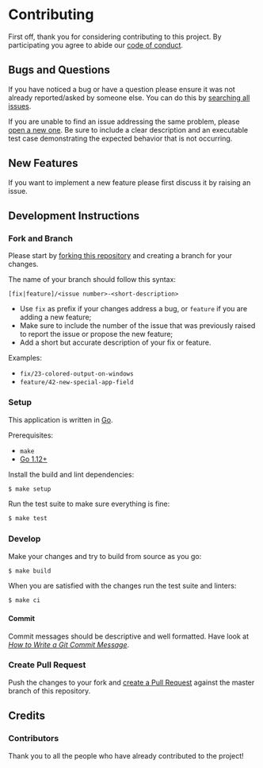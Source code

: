 # Contributing

First off, thank you for considering contributing to this project. By participating you agree to abide our [code of conduct](/CODE_OF_CONDUCT.md).

## Bugs and Questions

If you have noticed a bug or have a question please ensure it was not already reported/asked by someone else. You can do this by [searching all issues](https://github.com/joaodrp/gelf-pretty/issues). 

If you are unable to find an issue addressing the same problem, please [open a new one](https://github.com/joaodrp/gelf-pretty/issues/new). Be sure to include a clear
  description and an executable test case demonstrating the expected behavior that is not occurring.

## New Features

If you want to implement a new feature please first discuss it by raising an issue.


## Development Instructions

### Fork and Branch

Please start by [forking this repository](https://help.github.com/en/articles/fork-a-repo) and creating a branch for your changes. 

The name of your branch should follow this syntax:

```
[fix|feature]/<issue number>-<short-description>
```

- Use `fix` as prefix if your changes address a bug, or `feature` if you are adding a new feature;
- Make sure to include the number of the issue that was previously raised to report the issue or propose the new feature;
- Add a short but accurate description of your fix or feature. 

Examples:

- `fix/23-colored-output-on-windows`
- `feature/42-new-special-app-field`

### Setup

This application is written in [Go](https://golang.org/).

Prerequisites:

* `make`
* [Go 1.12+](http://golang.org/doc/install)


Install the build and lint dependencies:

``` sh
$ make setup
```

Run the test suite to make sure everything is fine:

``` sh
$ make test
```

### Develop

Make your changes and try to build from source as you go:

``` sh
$ make build
```

When you are satisfied with the changes run the test suite and linters:

``` sh
$ make ci
```

#### Commit

Commit messages should be descriptive and well formatted. Have look at *[How to Write a Git Commit Message](https://chris.beams.io/posts/git-commit/#seven-rules)*.

### Create Pull Request

Push the changes to your fork and [create a Pull Request](https://help.github.com/en/articles/creating-a-pull-request) against the
master branch of this repository.

## Credits

### Contributors

Thank you to all the people who have already contributed to the project!

